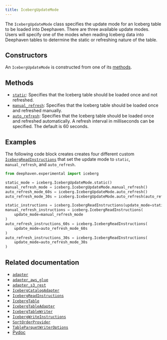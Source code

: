 ```yaml
---
title: IcebergUpdateMode
---
```


The `IcebergUpdateMode` class specifies the update mode for an Iceberg table to be loaded into Deephaven. There are three available update modes. Users will specify one of the modes when reading Iceberg data into Deephaven tables to determine the static or refreshing nature of the table.

## Constructors

An `IcebergUpdateMode` is constructed from one of its [methods](#methods).

## Methods

- [`static`](/core/pydoc/code/deephaven.experimental.iceberg.html#deephaven.experimental.iceberg.IcebergUpdateMode.static): Specifies that the Iceberg table should be loaded once and not refreshed.
- [`manual_refresh`](/core/pydoc/code/deephaven.experimental.iceberg.html#deephaven.experimental.iceberg.IcebergUpdateMode.manual_refresh): Specifies that the Iceberg table should be loaded once and refreshed manually.
- [`auto_refresh`](/core/pydoc/code/deephaven.experimental.iceberg.html#deephaven.experimental.iceberg.IcebergUpdateMode.auto_refresh): Specifies that the Iceberg table should be loaded once and refreshed automatically. A refresh interval in milliseconds can be specified. The default is 60 seconds.

## Examples

<!-- TODO: https://github.com/deephaven/deephaven.io/issues/4111 -->

The following code block creates creates four different custom [`IcebergReadInstructions`](./iceberg-read-instructions.md) that set the update mode to `static`, `manual_refresh`, and `auto_refresh`.

```python order=null
from deephaven.experimental import iceberg

static_mode = iceberg.IcebergUpdateMode.static()
manual_refresh_mode = iceberg.IcebergUpdateMode.manual_refresh()
auto_refresh_mode_60s = iceberg.IcebergUpdateMode.auto_refresh()
auto_refresh_mode_30s = iceberg.IcebergUpdateMode.auto_refresh(auto_refresh_ms=30000)

static_instructions = iceberg.IcebergReadInstructions(update_mode=static_mode)
manual_refresh_instructions = iceberg.IcebergReadInstructions(
    update_mode=manual_refresh_mode
)
auto_refresh_instructions_60s = iceberg.IcebergReadInstructions(
    update_mode=auto_refresh_mode_60s
)
auto_refresh_instructions_30s = iceberg.IcebergReadInstructions(
    update_mode=auto_refresh_mode_30s
)
```

## Related documentation

- [`adapter`](./adapter.md)
- [`adapter_aws_glue`](./adapter-aws-glue.md)
- [`adapter_s3_rest`](./adapter-s3-rest.md)
- [`IcebergCatalogAdapter`](./iceberg-catalog-adapter.md)
- [`IcebergReadInstructions`](./iceberg-read-instructions.md)
- [`IcebergTable`](./iceberg-table.md)
- [`IcebergTableAdapter`](./iceberg-table-adapter.md)
- [`IcebergTableWriter`](./iceberg-table-writer.md)
- [`IcebergWriteInstructions`](./iceberg-write-instructions.md)
- [`SortOrderProvider`](./sort-order-provider.md)
- [`TableParquetWriterOptions`](./table-parquet-writer-options.md)
- [Pydoc](/core/pydoc/code/deephaven.experimental.iceberg.html#deephaven.experimental.iceberg.IcebergUpdateMode)

